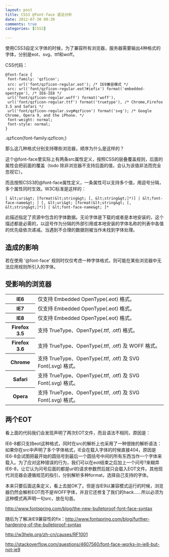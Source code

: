 ```yaml
---
layout: post
title: CSS3 @font-face 语法分析
date: 2012-07-30 09:39
comments: true
categories: [CSS3]

---
```


使用CSS3自定义字体的时候，为了兼容所有浏览器，服务器需要输出4种格式的字体，分别是eot、svg、ttf和woff。

CSS代码：

	@font-face {
	 font-family: 'qzficon';
	 src: url('font/qzficon-regular.eot'); /* IE9兼容模式 */
	 src: url('font/qzficon-regular.eot?#iefix') format('embedded-opentype'), /* IE6-IE8 */
	 url('font/qzficon-regular.woff') format('woff'),
	 url('font/qzficon-regular.ttf') format('truetype'), /* Chrome,Firefox 3.5 and Safari */
	 url('font/qzficon-regular.svg#qzficon') format('svg'); /* Google Chrome, Opera 9, and the iPhone. */
	 font-weight: normal;
	 font-style: normal;
	}

.qzficon{font-family:qzficon;}

那么这几种格式分别支持哪些浏览器，顺序为什么是这样的？

这个@font-face里实际上有两条src属性定义，按照CSS的层叠覆盖规则，后面的属性会把前面的覆盖（todo 除非浏览器不支持后面的值，会认为该值非法而完全忽视它）。

而且按照CSS3的@font-face属性定义，一条属性可以支持多个值，用逗号分隔，多个属性同时生效。W3C标准是这样的：

	[ &lt;uri&gt; [format(&lt;string&gt; [, &lt;string&gt;]*)] | &lt;font-face-name&gt; ] [, &lt;uri&gt; [format(&lt;string&gt; [, &lt;string&gt;]*)] | &lt;font-face-name&gt; ]*

此描述指定了资源中包含的字体数据。无论字体是下载的或者是本地安装的，这个描述都是必需的，以逗号作为分隔的外部引用或本地安装的字体名称的列表中各值的优先级依次递减。当遇到不合理的数据则被当作未找到字体处理。

造成的影响
---

若在使用 '@font-face' 规则时仅仅考虑一种字体格式，则可能在某些浏览器中无法应用规则所引入的字体。

受影响的浏览器
---

<table><tbody><tr><th>IE6</th><td>仅支持 Embedded OpenType(.eot) 格式。</td></tr><tr><th>IE7</th><td>仅支持 Embedded OpenType(.eot) 格式。</td></tr><tr><th>IE8</th><td>仅支持 Embedded OpenType(.eot) 格式。</td></tr><tr><th>Firefox 3.5</th><td>支持 TrueType、OpenType(.ttf, .otf) 格式。</td></tr><tr><th>Firefox 3.6</th><td>支持 TrueType、OpenType(.ttf, .otf) 及 WOFF 格式。</td></tr><tr><th>Chrome</th><td>支持 TrueType、OpenType(.ttf, .otf) 及 SVG Font(.svg) 格式。</td></tr><tr><th>Safari</th><td>支持 TrueType、OpenType(.ttf, .otf) 及 SVG Font(.svg) 格式。</td></tr><tr><th>Opera</th><td>支持 TrueType、OpenType(.ttf, .otf) 及 SVG Font(.svg) 格式。</td></tr></tbody></table>

两个EOT
---

看上面的代码我们会发现声明了两次EOT文件，而且语法不相同，原因是：

IE6-8都只支持eot这种格式，同时在src的解析上也采用了一种很挫的解析语法：如果你在src中声明了多个字体格式，IE会在载入字体的时候直接404，原因是IE6-8会试图把最开始的圆括号到最后一个圆括号中间的所有东西当作一个字体来载入。为了应对这种错误的行为，我们可以在eot结束之后加上一个问号?来糊弄IE6-8，让它认为问号后面的都是url的请求参数然后就只会载入EOT文件。其他现代浏览器会遵循规范的指引，分别解析多种format，选择自己支持的字体。

本来只要后面这条定义，看上去就OK了。但是当IE9以兼容模式运行的时候，浏览器仍然会解析EOT而不是WOFF字体，并且它还修复了我们的hack……所以必须为这种模式再声明一句src，放在句首。

<a href="http://www.fontspring.com/blog/the-new-bulletproof-font-face-syntax">http://www.fontspring.com/blog/the-new-bulletproof-font-face-syntax</a>

随后为了解决IE9兼容性的fix：<a href="http://www.fontspring.com/blog/further-hardening-of-the-bulletproof-syntax">http://www.fontspring.com/blog/further-hardening-of-the-bulletproof-syntax</a>

<a href="http://w3help.org/zh-cn/causes/RF1001">http://w3help.org/zh-cn/causes/RF1001</a>

<a href="http://stackoverflow.com/questions/4607560/font-face-works-in-ie8-but-not-ie9">http://stackoverflow.com/questions/4607560/font-face-works-in-ie8-but-not-ie9</a>
